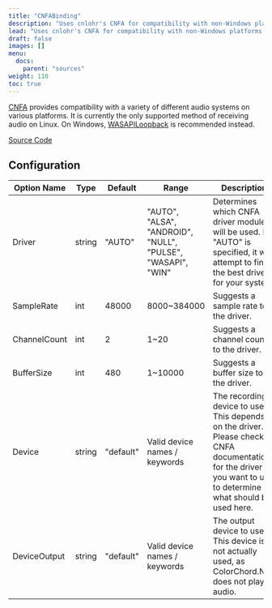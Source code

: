 ```yaml
---
title: "CNFABinding"
description: "Uses cnlohr's CNFA for compatibility with non-Windows platforms."
lead: "Uses cnlohr's CNFA for compatibility with non-Windows platforms."
draft: false
images: []
menu: 
  docs:
    parent: "sources"
weight: 110
toc: true
---
```


[CNFA](https://github.com/cntools/cnfa) provides compatibility with a variety of different audio systems on various platforms. It is currently the only supported method of receiving audio on Linux. On Windows, [WASAPILoopback](../wasapiloopback) is recommended instead.

[Source Code](https://github.com/CaiB/ColorChord.NET/blob/master/ColorChord.NET/Sources/CNFABinding.cs)

## Configuration

<table class="table table-dark">
    <thead class="thead-dark">
        <tr>
            <th scope="col">Option Name</th>
            <th scope="col">Type</th>
            <th scope="col">Default</th>
            <th scope="col">Range</th>
            <th scope="col">Description</th>
        </tr>
    </thead>
    <tbody>
        <tr>
            <td>Driver</td>
            <td>string</td>
            <td>"AUTO"</td>
            <td>"AUTO", "ALSA", "ANDROID", "NULL", "PULSE", "WASAPI", "WIN"</td>
            <td>Determines which CNFA driver module will be used. If "AUTO" is specified, it will attempt to find the best driver for your system.</td>
        </tr>
        <tr>
            <td>SampleRate</td>
            <td>int</td>
            <td>48000</td>
            <td>8000~384000</td>
            <td>Suggests a sample rate to the driver.</td>
        </tr>
        <tr>
            <td>ChannelCount</td>
            <td>int</td>
            <td>2</td>
            <td>1~20</td>
            <td>Suggests a channel count to the driver.</td>
        </tr>
        <tr>
            <td>BufferSize</td>
            <td>int</td>
            <td>480</td>
            <td>1~10000</td>
            <td>Suggests a buffer size to the driver.</td>
        </tr>
        <tr>
            <td>Device</td>
            <td>string</td>
            <td>"default"</td>
            <td>Valid device names / keywords</td>
            <td>The recording device to use. This depends on the driver. Please check CNFA documentation for the driver you want to use to determine what should be used here.</td>
        </tr>
        <tr>
            <td>DeviceOutput</td>
            <td>string</td>
            <td>"default"</td>
            <td>Valid device names / keywords</td>
            <td>The output device to use. This device is not actually used, as ColorChord.NET does not play audio.</td>
        </tr>
    </tbody>
</table>